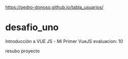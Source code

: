 https://pedro-donoso.github.io/tabla_usuarios/

# desafio_uno
 Introducción a VUE JS - Mi Primer VueJS
evaluacion: 10

resubo proyecto
